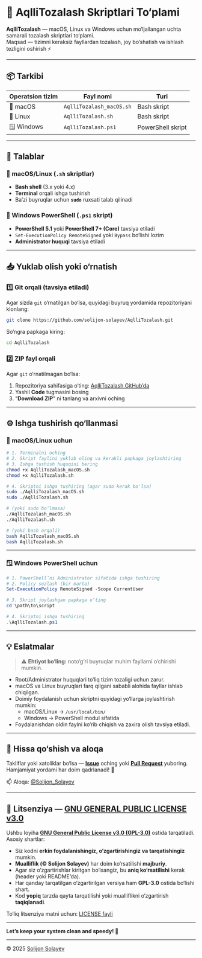 # 🧹 AqlliTozalash Skriptlari To‘plami

**AqlliTozalash** — macOS, Linux va Windows uchun mo‘ljallangan uchta samarali tozalash skriptlari to‘plami.  
Maqsad — tizimni keraksiz fayllardan tozalash, joy bo‘shatish va ishlash tezligini oshirish ⚡

---

## 📦 Tarkibi

| Operatsion tizim | Fayl nomi | Turi |
|------------------|------------|------|
| 🍏 macOS | `AqlliTozalash_macOS.sh` | Bash skript |
| 🐧 Linux | `AqlliTozalash.sh` | Bash skript |
| 🪟 Windows | `AqlliTozalash.ps1` | PowerShell skript |

---

## 🧰 Talablar

### 🔹 macOS/Linux (`.sh` skriptlar)
- **Bash shell** (3.x yoki 4.x)
- **Terminal** orqali ishga tushirish
- Ba’zi buyruqlar uchun **`sudo`** ruxsati talab qilinadi

### 🔹 Windows PowerShell (`.ps1` skript)
- **PowerShell 5.1** yoki **PowerShell 7+ (Core)** tavsiya etiladi  
- `Set-ExecutionPolicy RemoteSigned` yoki `Bypass` bo‘lishi lozim  
- **Administrator huquqi** tavsiya etiladi

---

## 📥 Yuklab olish yoki o‘rnatish

### 1️⃣ Git orqali (tavsiya etiladi)

Agar sizda `git` o‘rnatilgan bo‘lsa, quyidagi buyruq yordamida repozitoriyani klonlang:

```bash
git clone https://github.com/solijon-solayev/AqlliTozalash.git
```

So‘ngra papkaga kiring:

```bash
cd AqlliTozalash
```

### 2️⃣ ZIP fayl orqali

Agar `git` o‘rnatilmagan bo‘lsa:

1. Repozitoriya sahifasiga o‘ting: [AqlliTozalash GitHub’da](https://github.com/solijon-solayev/AqlliTozalash)  
2. Yashil **Code** tugmasini bosing  
3. “**Download ZIP**” ni tanlang va arxivni oching  

---

## ⚙️ Ishga tushirish qo‘llanmasi

### 🐧 macOS/Linux uchun
```bash
# 1. Terminalni oching
# 2. Skript faylini yuklab oling va kerakli papkaga joylashtiring
# 3. Ishga tushish huquqini bering
chmod +x AqlliTozalash_macOS.sh
chmod +x AqlliTozalash.sh

# 4. Skriptni ishga tushiring (agar sudo kerak bo'lsa)
sudo ./AqlliTozalash_macOS.sh
sudo ./AqlliTozalash.sh

# (yoki sudo bo‘lmasa)
./AqlliTozalash_macOS.sh
./AqlliTozalash.sh

# (yoki bash orqali)
bash AqlliTozalash_macOS.sh
bash AqlliTozalash.sh
```

---

### 🪟 Windows PowerShell uchun
```powershell
# 1. PowerShell’ni Administrator sifatida ishga tushiring
# 2. Policy sozlash (bir marta)
Set-ExecutionPolicy RemoteSigned -Scope CurrentUser

# 3. Skript joylashgan papkaga o‘ting
cd \path\to\script

# 4. Skriptni ishga tushiring
.\AqlliTozalash.ps1
```

---

## 💡 Eslatmalar

> ⚠️ **Ehtiyot bo‘ling:** noto‘g‘ri buyruqlar muhim fayllarni o‘chirishi mumkin.

- Root/Administrator huquqlari to‘liq tizim tozaligi uchun zarur.  
- macOS va Linux buyruqlari farq qilgani sababli alohida fayllar ishlab chiqilgan.  
- Doimiy foydalanish uchun skriptni quyidagi yo‘llarga joylashtirish mumkin:
  - macOS/Linux → `/usr/local/bin/`
  - Windows → PowerShell modul sifatida  
- Foydalanishdan oldin faylni ko‘rib chiqish va zaxira olish tavsiya etiladi.

---

## 🤝 Hissa qo‘shish va aloqa

Takliflar yoki xatoliklar bo‘lsa — [**Issue**](https://github.com/SolijonSolayev/AqlliTozalash/issues) oching yoki [**Pull Request**](https://github.com/SolijonSolayev/AqlliTozalash/pulls) yuboring.  
Hamjamiyat yordami har doim qadrlanadi! 💪 

📫 Aloqa: [@Solijon_Solayev](https://taplink.cc/solijon_solayev)

---

## 📜 Litsenziya — [GNU GENERAL PUBLIC LICENSE v3.0](https://github.com/solijon-solayev/AqlliTozalash/blob/main/LICENSE)

Ushbu loyiha **[GNU General Public License v3.0 (GPL-3.0)](https://www.gnu.org/licenses/gpl-3.0.html)** ostida tarqatiladi. Asosiy shartlar:

- Siz kodni **erkin foydalanishingiz, o‘zgartirishingiz va tarqatishingiz** mumkin.  
- **Mualliflik (© Solijon Solayev)** har doim ko‘rsatilishi **majburiy**.  
- Agar siz o‘zgartirishlar kiritgan bo‘lsangiz, bu **aniq ko‘rsatilishi** kerak (header yoki README’da).  
- Har qanday tarqatilgan o‘zgartirilgan versiya ham **GPL-3.0** ostida bo‘lishi shart.  
- Kod **yopiq** tarzda qayta tarqatilishi yoki mualliflikni o‘zgartirish **taqiqlanadi**.

To‘liq litsenziya matni uchun: [LICENSE fayli](https://github.com/solijon-solayev/AqlliTozalash/blob/main/LICENSE)


---

**Let’s keep your system clean and speedy! 🚀**

---

© 2025 [Solijon Solayev](https://SolijonSolayev.github.io)
